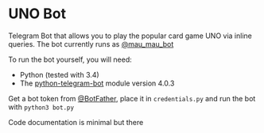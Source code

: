 # UNO Bot
Telegram Bot that allows you to play the popular card game UNO via inline queries. The bot currently runs as [@mau_mau_bot](http://telegram.me/mau_mau_bot)

To run the bot yourself, you will need: 
- Python (tested with 3.4)
- The [python-telegram-bot](https://github.com/python-telegram-bot/python-telegram-bot) module version 4.0.3

Get a bot token from [@BotFather](http://telegram.me/BotFather), place it in `credentials.py` and run the bot with `python3 bot.py`

Code documentation is minimal but there
